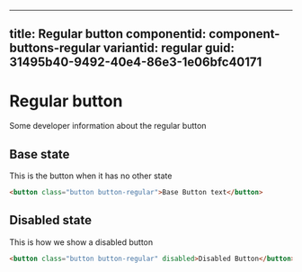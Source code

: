 ---
title: Regular button
componentid: component-buttons-regular
variantid: regular
guid: 31495b40-9492-40e4-86e3-1e06bfc40171
----
# Regular button
Some developer information about the regular button


## Base state
This is the button when it has no other state
```html
<button class="button button-regular">Base Button text</button>
```

## Disabled state
This is how we show a disabled button
```html
<button class="button button-regular" disabled>Disabled Button</button>
```
